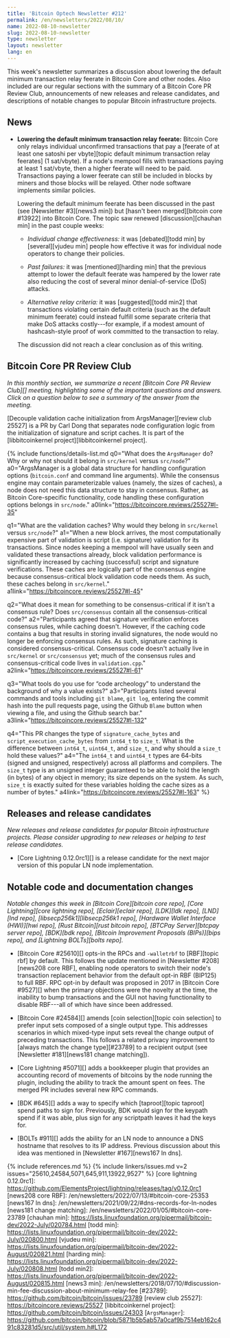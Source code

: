 ```yaml
---
title: 'Bitcoin Optech Newsletter #212'
permalink: /en/newsletters/2022/08/10/
name: 2022-08-10-newsletter
slug: 2022-08-10-newsletter
type: newsletter
layout: newsletter
lang: en
---
```

This week's newsletter summarizes a discussion about lowering the
default minimum transaction relay feerate in Bitcoin Core and other
nodes.  Also included are our regular sections with the summary of a
Bitcoin Core PR Review Club, announcements of new releases and release
candidates, and descriptions of notable changes to popular Bitcoin
infrastructure projects.

## News

- **Lowering the default minimum transaction relay feerate:** Bitcoin
  Core only relays individual unconfirmed transactions that pay a
  [feerate of at least one satoshi per vbyte][topic default minimum
  transaction relay feerates] (1 sat/vbyte).  If a node's mempool fills
  with transactions paying at least 1 sat/vbyte, then a higher feerate
  will need to be paid.  Transactions paying a lower feerate can still
  be included in blocks by miners and those blocks will be relayed.
  Other node software implements similar policies.

    Lowering the default minimum feerate has been discussed in the past
    (see [Newsletter #3][news3 min]) but [hasn't been merged][bitcoin
    core #13922] into Bitcoin Core.  The topic saw renewed
    [discussion][chauhan min] in the past couple weeks:

    - *Individual change effectiveness:* it was [debated][todd min] by
      [several][vjudeu min] people how effective it was for individual
      node operators to change their policies.

    - *Past failures:* it was [mentioned][harding min] that the previous
      attempt to lower the default feerate was hampered by the lower
      rate also reducing the cost of several minor denial-of-service
      (DoS) attacks.

    - *Alternative relay criteria:* it was [suggested][todd min2] that
      transactions violating certain default criteria (such as the
      default minimum feerate) could instead fulfill some separate
      criteria that make DoS attacks costly---for example, if a modest amount
      of hashcash-style proof of work committed to the transaction to
      relay.

    The discussion did not reach a clear conclusion as of this writing.

## Bitcoin Core PR Review Club

*In this monthly section, we summarize a recent [Bitcoin Core PR Review Club][]
meeting, highlighting some of the important questions and answers.  Click on a
question below to see a summary of the answer from the meeting.*

[Decouple validation cache initialization from ArgsManager][review club 25527]
is a PR by Carl Dong that separates node configuration logic from the
initialization of signature and script caches.
It is part of the [libbitcoinkernel project][libbitcoinkernel project].

{% include functions/details-list.md
  q0="What does the `ArgsManager` do?  Why or why not should it belong
in `src/kernel` versus `src/node`?"
  a0="ArgsManager is a global data structure for handling
configuration options (`bitcoin.conf` and command line arguments).
While the consensus engine may contain parameterizable values (namely,
the sizes of caches), a node does not need this data structure to stay
in consensus. Rather, as Bitcoin Core-specific functionality, code
handling these configuration options belongs in `src/node`."
  a0link="https://bitcoincore.reviews/25527#l-35"

  q1="What are the validation caches? Why would they belong in
`src/kernel` versus `src/node`?"
  a1="When a new block arrives, the most computationally expensive part of
validation is script (i.e. signature) validation for its transactions.
Since nodes keeping a mempool will have usually seen and validated
these transactions already, block validation performance is
significantly increased by caching (successful) script and signature
verifications. These caches are logically
part of the consensus engine because consensus-critical block
validation code needs them. As such, these caches belong in
`src/kernel`."
  a1link="https://bitcoincore.reviews/25527#l-45"

  q2="What does it mean for something to be consensus-critical if it
isn't a consensus rule? Does `src/consensus` contain all the
consensus-critical code?"
  a2="Participants agreed that signature verification enforces
consensus rules, while caching doesn't. However, if the caching code
contains a bug that results in storing invalid signatures, the node
would no longer be enforcing consensus rules. As such, signature
caching is considered consensus-critical. Consensus code doesn't
actually live in `src/kernel` or `src/consensus` yet; much of
the consensus rules and consensus-critical code lives in
`validation.cpp`."
  a2link="https://bitcoincore.reviews/25527#l-61"

  q3="What tools do you use for “code archeology” to understand the
background of why a value exists?"
  a3="Participants listed several commands and tools including `git
blame`, `git log`, entering the commit hash into the pull requests
page, using the Github `Blame` button when viewing a file, and using
the Github search bar."
  a3link="https://bitcoincore.reviews/25527#l-132"

  q4="This PR changes the type of `signature_cache_bytes` and
`script_execution_cache_bytes` from `int64_t` to `size_t`.
What is the difference between `int64_t`, `uint64_t`, and `size_t`,
and why should a `size_t` hold these values?"
  a4="The `int64_t` and `uint64_t` types are 64-bits (signed and
unsigned, respectively) across all platforms and compilers. The
`size_t` type is an unsigned integer guaranteed to be able to
hold the length (in bytes) of any object in memory; its size depends
on the system. As such, `size_t` is exactly suited for these variables
holding the cache sizes as a number of bytes."
  a4link="https://bitcoincore.reviews/25527#l-163"
%}

## Releases and release candidates

*New releases and release candidates for popular Bitcoin infrastructure
projects.  Please consider upgrading to new releases or helping to test
release candidates.*

- [Core Lightning 0.12.0rc1][] is a release candidate for the next major
  version of this popular LN node implementation.

## Notable code and documentation changes

*Notable changes this week in [Bitcoin Core][bitcoin core repo], [Core
Lightning][core lightning repo], [Eclair][eclair repo], [LDK][ldk repo],
[LND][lnd repo], [libsecp256k1][libsecp256k1 repo], [Hardware Wallet
Interface (HWI)][hwi repo], [Rust Bitcoin][rust bitcoin repo], [BTCPay
Server][btcpay server repo], [BDK][bdk repo], [Bitcoin Improvement
Proposals (BIPs)][bips repo], and [Lightning BOLTs][bolts repo].*

- [Bitcoin Core #25610][] opts-in the RPCs and `-walletrbf` to [RBF][topic rbf]
  by default. This follows the update mentioned in
  [Newsletter #208][news208 core RBF], enabling node operators to
  switch their node's transaction replacement behavior from the
  default opt-in RBF (BIP125) to full RBF. RPC opt-in by default was
  proposed in 2017 in [Bitcoin Core #9527][] when the primary
  objections were the novelty at the time, the inability to bump
  transactions and the GUI not having functionality to disable RBF---all
  of which have since been addressed.

- [Bitcoin Core #24584][] amends [coin selection][topic coin selection] to prefer input sets
  composed of a single output type. This addresses scenarios in which
  mixed-type input sets reveal the change output of preceding
  transactions. This follows a related privacy improvement to [always
  match the change type][#23789] to a recipient output (see
  [Newsletter #181][news181 change matching]).

- [Core Lightning #5071][] adds a bookkeeper plugin that provides an
  accounting record of movements of bitcoins by the node running the
  plugin, including the ability to track the amount spent on fees.  The
  merged PR includes several new RPC commands.

- [BDK #645][] adds a way to specify which [taproot][topic taproot] spend paths to sign
  for.  Previously, BDK would sign for the keypath spend if it was able,
  plus sign for any scriptpath leaves it had the keys for.

- [BOLTs #911][] adds the ability for an LN node to announce a DNS
  hostname that resolves to its IP address.  Previous discussion about
  this idea was mentioned in [Newsletter #167][news167 ln dns].

{% include references.md %}
{% include linkers/issues.md v=2 issues="25610,24584,5071,645,911,13922,9527" %}
[core lightning 0.12.0rc1]: https://github.com/ElementsProject/lightning/releases/tag/v0.12.0rc1
[news208 core RBF]: /en/newsletters/2022/07/13/#bitcoin-core-25353
[news167 ln dns]: /en/newsletters/2021/09/22/#dns-records-for-ln-nodes
[news181 change matching]: /en/newsletters/2022/01/05/#bitcoin-core-23789
[chauhan min]: https://lists.linuxfoundation.org/pipermail/bitcoin-dev/2022-July/020784.html
[todd min]: https://lists.linuxfoundation.org/pipermail/bitcoin-dev/2022-July/020800.html
[vjudeu min]: https://lists.linuxfoundation.org/pipermail/bitcoin-dev/2022-August/020821.html
[harding min]: https://lists.linuxfoundation.org/pipermail/bitcoin-dev/2022-July/020808.html
[todd min2]: https://lists.linuxfoundation.org/pipermail/bitcoin-dev/2022-August/020815.html
[news3 min]: /en/newsletters/2018/07/10/#discussion-min-fee-discussion-about-minimum-relay-fee
[#23789]: https://github.com/bitcoin/bitcoin/issues/23789
[review club 25527]: https://bitcoincore.reviews/25527
[libbitcoinkernel project]: https://github.com/bitcoin/bitcoin/issues/24303
[`ArgsManager`]: https://github.com/bitcoin/bitcoin/blob/5871b5b5ab57a0caf9b7514eb162c491c83281d5/src/util/system.h#L172
